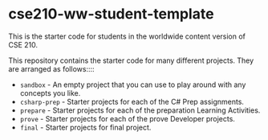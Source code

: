 # cse210-ww-student-template
This is the starter code for students in the worldwide content version of CSE 210.

This repository contains the starter code for many different projects. They are arranged as follows::::

* `sandbox` - An empty project that you can use to play around with any concepts you like.
* `csharp-prep` - Starter projects for each of the C# Prep assignments.
* `prepare` - Starter projects for each of the preparation Learning Activities.
* `prove` - Starter projects for each of the prove Developer projects.
* `final` - Starter projects for final project.
